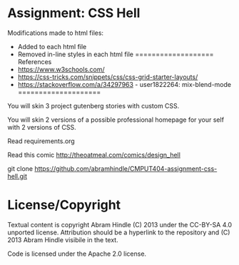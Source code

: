 Assignment: CSS Hell
====================
Modifications made to html files:
- Added <link rel="stylesheet" rel="stylesheet" href="style.css"> to each html file
- Removed in-line styles in each html file
===================
References
- https://www.w3schools.com/
- https://css-tricks.com/snippets/css/css-grid-starter-layouts/
- https://stackoverflow.com/a/34297963 - user1822264: mix-blend-mode
====================

You will skin 3 project gutenberg stories with custom CSS.

You will skin 2 versions of a possible professional homepage for your
self with 2 versions of CSS.

Read requirements.org

Read this comic http://theoatmeal.com/comics/design_hell

git clone https://github.com/abramhindle/CMPUT404-assignment-css-hell.git

License/Copyright
=================

Textual content is copyright Abram Hindle (C) 2013 under the CC-BY-SA
4.0 unported license. Attribution should be a hyperlink to the
repository and (C) 2013 Abram Hindle visibile in the text.

Code is licensed under the Apache 2.0 license.



